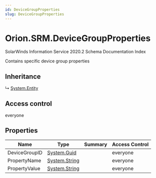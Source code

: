 ```yaml
---
id: DeviceGroupProperties
slug: DeviceGroupProperties
---
```


# Orion.SRM.DeviceGroupProperties

SolarWinds Information Service 2020.2 Schema Documentation Index

Contains specific device group properties

## Inheritance

↳ [System.Entity](./../System/Entity)

## Access control

everyone

## Properties

| Name | Type | Summary | Access Control |
| ------ | ------ | ------ | ------ |
| DeviceGroupID | [System.Guid](https://docs.microsoft.com/en-us/dotnet/api/system.guid) |  | everyone |
| PropertyName | [System.String](https://docs.microsoft.com/en-us/dotnet/api/system.string) |  | everyone |
| PropertyValue | [System.String](https://docs.microsoft.com/en-us/dotnet/api/system.string) |  | everyone |

